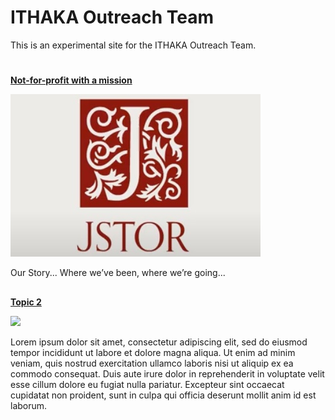 <param ve-config title="ITHAKA Outreach Team"
       banner="https://picsum.photos/id/857/1000/400"
       main="default">
       
# ITHAKA Outreach Team

This is an experimental site for the ITHAKA Outreach Team.

#
<param class="cards clamp">

##
[**Not-for-profit with a mission**](/our-story)

![](/images/our-story.jpg)

Our Story... Where we’ve been, where we’re going...

##
[**Topic 2**](/topic2)

![](https://picsum.photos/400/400)

Lorem ipsum dolor sit amet, consectetur adipiscing elit, sed do eiusmod tempor incididunt ut labore et dolore magna aliqua. Ut enim ad minim veniam, quis nostrud exercitation ullamco laboris nisi ut aliquip ex ea commodo consequat. Duis aute irure dolor in reprehenderit in voluptate velit esse cillum dolore eu fugiat nulla pariatur. Excepteur sint occaecat cupidatat non proident, sunt in culpa qui officia deserunt mollit anim id est laborum.